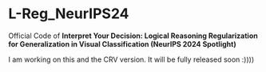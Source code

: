 # L-Reg_NeurIPS24
Official Code of **Interpret Your Decision: Logical Reasoning Regularization for Generalization in Visual Classification (NeurIPS 2024 Spotlight)**


I am working on this and the CRV version. It will be fully released soon :))))
